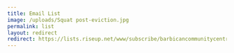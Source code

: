 ```yaml
---
title: Email List
image: /uploads/Squat post-eviction.jpg
permalink: list
layout: redirect
redirect: https://lists.riseup.net/www/subscribe/barbicancommunitycentre
---
```

